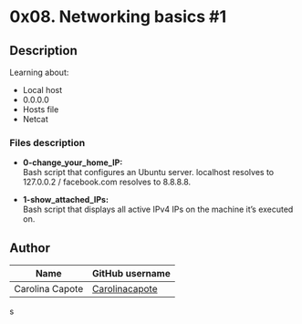 # 0x08. Networking basics #1

## Description

Learning about:
- Local host
- 0.0.0.0
- Hosts file
- Netcat

### Files description

- **0-change_your_home_IP:**  
Bash script that configures an Ubuntu server. localhost resolves to 127.0.0.2 / facebook.com resolves to 8.8.8.8.

- **1-show_attached_IPs:**  
Bash script that displays all active IPv4 IPs on the machine it’s executed on.

## Author

| Name | GitHub username |
| ------ | ------ |
| Carolina Capote | [Carolinacapote](https://github.com/Carolinacapote) |
s
